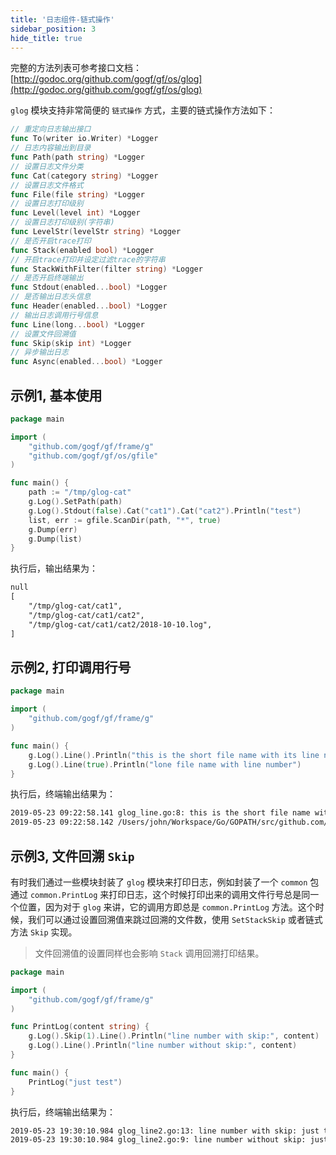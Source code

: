 ```yaml
---
title: '日志组件-链式操作'
sidebar_position: 3
hide_title: true
---
```


完整的方法列表可参考接口文档： [http://godoc.org/github.com/gogf/gf/os/glog](http://godoc.org/github.com/gogf/gf/os/glog)

`glog` 模块支持非常简便的 `链式操作` 方式，主要的链式操作方法如下：

```go
// 重定向日志输出接口
func To(writer io.Writer) *Logger
// 日志内容输出到目录
func Path(path string) *Logger
// 设置日志文件分类
func Cat(category string) *Logger
// 设置日志文件格式
func File(file string) *Logger
// 设置日志打印级别
func Level(level int) *Logger
// 设置日志打印级别(字符串)
func LevelStr(levelStr string) *Logger
// 是否开启trace打印
func Stack(enabled bool) *Logger
// 开启trace打印并设定过滤trace的字符串
func StackWithFilter(filter string) *Logger
// 是否开启终端输出
func Stdout(enabled...bool) *Logger
// 是否输出日志头信息
func Header(enabled...bool) *Logger
// 输出日志调用行号信息
func Line(long...bool) *Logger
// 设置文件回溯值
func Skip(skip int) *Logger
// 异步输出日志
func Async(enabled...bool) *Logger

```

## 示例1, 基本使用

```go
package main

import (
    "github.com/gogf/gf/frame/g"
    "github.com/gogf/gf/os/gfile"
)

func main() {
    path := "/tmp/glog-cat"
    g.Log().SetPath(path)
    g.Log().Stdout(false).Cat("cat1").Cat("cat2").Println("test")
    list, err := gfile.ScanDir(path, "*", true)
    g.Dump(err)
    g.Dump(list)
}
```

执行后，输出结果为：

```html
null
[
    "/tmp/glog-cat/cat1",
    "/tmp/glog-cat/cat1/cat2",
    "/tmp/glog-cat/cat1/cat2/2018-10-10.log",
]

```

## 示例2, 打印调用行号

```go
package main

import (
    "github.com/gogf/gf/frame/g"
)

func main() {
    g.Log().Line().Println("this is the short file name with its line number")
    g.Log().Line(true).Println("lone file name with line number")
}
```

执行后，终端输出结果为：

```html
2019-05-23 09:22:58.141 glog_line.go:8: this is the short file name with its line number
2019-05-23 09:22:58.142 /Users/john/Workspace/Go/GOPATH/src/github.com/gogf/gf/geg/os/glog/glog_line.go:9: lone file name with line number

```

## 示例3, 文件回溯 `Skip`

有时我们通过一些模块封装了 `glog` 模块来打印日志，例如封装了一个 `common` 包通过 `common.PrintLog` 来打印日志，这个时候打印出来的调用文件行号总是同一个位置，因为对于 `glog` 来讲，它的调用方即总是 `common.PrintLog` 方法。这个时候，我们可以通过设置回溯值来跳过回溯的文件数，使用 `SetStackSkip` 或者链式方法 `Skip` 实现。

> 文件回溯值的设置同样也会影响 `Stack` 调用回溯打印结果。

```go
package main

import (
    "github.com/gogf/gf/frame/g"
)

func PrintLog(content string) {
    g.Log().Skip(1).Line().Println("line number with skip:", content)
    g.Log().Line().Println("line number without skip:", content)
}

func main() {
    PrintLog("just test")
}
```

执行后，终端输出结果为：

```html
2019-05-23 19:30:10.984 glog_line2.go:13: line number with skip: just test
2019-05-23 19:30:10.984 glog_line2.go:9: line number without skip: just test

```